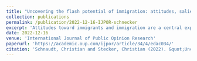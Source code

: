 ```yaml
---
title: "Uncovering the flash potential of immigration: attitudes, salience, and far-right support in Europe (peer-reviewed journal article)"
collection: publications
permalink: /publication/2022-12-16-IJPOR-schnecker
excerpt: 'Attitudes toward immigrants and immigration are a central explanation for the electoral support of far-right parties. However, while these parties gained strength over the last two decades, European citizens´ views about immigration have not changed much. In this study, we contribute to solving this puzzle by uncovering the flash potential of immigration. With its salience as a politically contested issue increasing, negative yet previously less relevant immigration preferences and evaluations transform more often into politically tangible attitudes and behaviors, such as support for far-right parties. We uncover this flash potential with individual-level ESS data and aggregated measures of issue salience among the public, allowing us to model the conditioning effects of contextual-level immigration salience on the individual-level relationship between immigration attitudes and far-right support. The results from random-effects within-between models analyzing 208,794 individual respondents from 141 country-rounds and 24 countries over the period of 2002-2018 show that the effects of citizens´ attitudes on support for far-right parties are stronger in contexts and periods in which the salience of immigration is higher. Accordingly, while immigration attitudes among the European public have not turned more negative over time, they have become more influential for citizens´ party attachments and vote choices.'
date: 2022-12-16
venue: 'International Journal of Public Opinion Research'
paperurl: 'https://academic.oup.com/ijpor/article/34/4/edac034/'
citation: 'Schnaudt, Christian and Stecker, Christian (2022). &quot;Uncovering the flash potential of immigration: attitudes, salience, and far-right support in Europe.&quot; <i>International Journal of Public Opinion Research</i> 34 (4), 1-12 (online first).'
---
```


